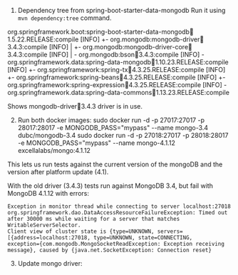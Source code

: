 1. Dependency tree from spring-boot-starter-data-mongodb
Run it using `mvn dependency:tree` command.

org.springframework.boot:spring-boot-starter-data-mongodb:jar:1.5.22.RELEASE:compile
[INFO]    +- org.mongodb:mongodb-driver:jar:3.4.3:compile
[INFO]    |  +- org.mongodb:mongodb-driver-core:jar:3.4.3:compile
[INFO]    |  \- org.mongodb:bson:jar:3.4.3:compile
[INFO]    \- org.springframework.data:spring-data-mongodb:jar:1.10.23.RELEASE:compile
[INFO]       +- org.springframework:spring-tx:jar:4.3.25.RELEASE:compile
[INFO]       +- org.springframework:spring-beans:jar:4.3.25.RELEASE:compile
[INFO]       +- org.springframework:spring-expression:jar:4.3.25.RELEASE:compile
[INFO]       \- org.springframework.data:spring-data-commons:jar:1.13.23.RELEASE:compile

Shows mongodb-driver:jar:3.4.3 driver is in use.

2. Run both docker images:
sudo docker run -d -p 27017:27017 -p 28017:28017 -e MONGODB_PASS="mypass" --name mongo-3.4 dubc/mongodb-3.4
sudo docker run -d -p 27018:27017 -p 28018:28017 -e MONGODB_PASS="mypass" --name mongo-4.1.12 excellalabs/mongo:4.1.12

This lets us run tests against the current version of the mongoDB and the version after platform update (4.1).

With the old driver (3.4.3) tests run against MongoDB 3.4, but fail with MongoDB 4.1.12 with errors:
```
Exception in monitor thread while connecting to server localhost:27018
org.springframework.dao.DataAccessResourceFailureException: Timed out after 30000 ms while waiting for a server that matches WritableServerSelector.
Client view of cluster state is {type=UNKNOWN, servers=[{address=localhost:27018, type=UNKNOWN, state=CONNECTING,
exception={com.mongodb.MongoSocketReadException: Exception receiving message}, caused by {java.net.SocketException: Connection reset}
```

3. Update mongo driver:

